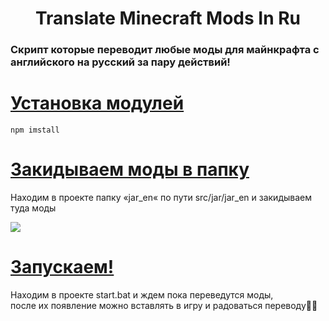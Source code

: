 <h1 align="center">Translate Minecraft Mods In Ru</h1>
<h3>Скрипт которые переводит любые моды для майнкрафта с английского на русский за пару действий!<h3/>
  
# [Установка модулей](https://silent-lad.github.io/Vue2BaremetricsCalendar/#/)

`npm imstall`

# [Закидываем моды в папку](https://silent-lad.github.io/Vue2BaremetricsCalendar/#/)
<p>Находим в проекте папку «jar_en« по пути src/jar/jar_en и закидываем туда моды</p>
<img src="https://github.com/T0mkaq/TranslateMinecraftModsInRu/assets/89329217/606e48fa-a97d-411f-b92b-85b4b6a0fce2?style=flat">

# [Запускаем!](https://silent-lad.github.io/Vue2BaremetricsCalendar/#/)
<p>Находим в проекте start.bat и ждем пока переведутся моды, <br/>после их появление можно вставлять в игру и радоваться переводу🎉🎉</p>


